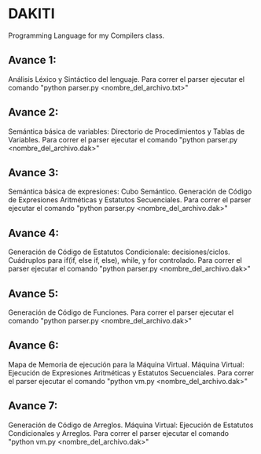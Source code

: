 # DAKITI
Programming Language for my Compilers class.


## Avance 1:
Análisis Léxico y Sintáctico del lenguaje. Para correr el parser ejecutar el comando "python parser.py <nombre_del_archivo.txt>"

## Avance 2:
Semántica básica de variables: Directorio de Procedimientos y Tablas de Variables. Para correr el parser ejecutar el comando "python parser.py <nombre_del_archivo.dak>"

## Avance 3:
Semántica básica de expresiones: Cubo Semántico. Generación de Código de Expresiones Aritméticas y Estatutos Secuenciales. Para correr el parser ejecutar el comando "python parser.py <nombre_del_archivo.dak>"

## Avance 4:
Generación de Código de Estatutos Condicionale: decisiones/ciclos. Cuádruplos para if(if, else if, else), while, y for controlado. Para correr el parser ejecutar el comando "python parser.py <nombre_del_archivo.dak>"

## Avance 5:
Generación de Código de Funciones. Para correr el parser ejecutar el comando "python parser.py <nombre_del_archivo.dak>"

## Avance 6:
Mapa de Memoria de ejecución para la Máquina Virtual. Máquina Virtual: Ejecución de Expresiones Aritméticas y Estatutos Secuenciales. Para correr el parser ejecutar el comando "python vm.py <nombre_del_archivo.dak>"

## Avance 7:
Generación de Código de Arreglos. Máquina Virtual: Ejecución de Estatutos Condicionales y Arreglos. Para correr el parser ejecutar el comando "python vm.py <nombre_del_archivo.dak>"